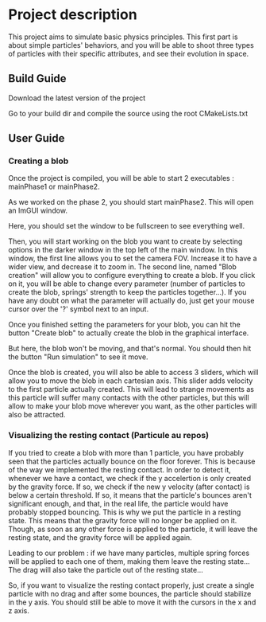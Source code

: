 # Project description

This project aims to simulate basic physics principles.
This first part is about simple particles' behaviors, and you will be able to shoot three types of particles
with their specific attributes, and see their evolution in space.


## Build Guide

Download the latest version of the project

Go to your build dir and compile the source using the root CMakeLists.txt

## User Guide

### Creating a blob

Once the project is compiled, you will be able to start 2 executables : mainPhase1 or mainPhase2.

As we worked on the phase 2, you should start mainPhase2. This will open an ImGUI window.

Here, you should set the window to be fullscreen to see everything well.

Then, you will start working on the blob you want to create by selecting options in the darker window in the top left of the main window.
In this window, the first line allows you to set the camera FOV. Increase it to have a wider view, and decrease it to zoom in.
The second line, named "Blob creation" will allow you to configure everything to create a blob.
If you click on it, you will be able to change every parameter (number of particles to create the blob, springs' strength to keep the particles together...).
If you have any doubt on what the parameter will actually do, just get your mouse cursor over the '?' symbol next to an input.

Once you finished setting the parameters for your blob, you can hit the button "Create blob" to actually create the blob in the graphical interface.

But here, the blob won't be moving, and that's normal. You should then hit the button "Run simulation" to see it move.

Once the blob is created, you will also be able to access 3 sliders, which will allow you to move the blob in each cartesian axis.
This slider adds velocity to the first particle actually created. This will lead to strange movements as this particle will suffer many contacts with the
other particles, but this will allow to make your blob move wherever you want, as the other particles will also be attracted.

### Visualizing the resting contact (Particule au repos)

If you tried to create a blob with more than 1 particle, you have probably seen that the particles actually bounce on the floor forever. This is because
of the way we implemented the resting contact. In order to detect it, whenever we have a contact, we check if the y accelertion is only created by
the gravity force. If so, we check if the new y velocity (after contact) is below a certain threshold. If so, it means that the particle's bounces
aren't significant enough, and that, in the real life, the particle would have probably stopped bouncing. This is why we put the particle in a resting
state. This means that the gravity force will no longer be applied on it. Though, as soon as any other force is applied to the particle, it will leave
the resting state, and the gravity force will be applied again.

Leading to our problem : if we have many particles, multiple spring forces will be applied to each one of them, making them leave the resting state...
The drag will also take the particle out of the resting state...

So, if you want to visualize the resting contact properly, just create a single particle with no drag and after some bounces, the particle should stabilize
in the y axis. You should still be able to move it with the cursors in the x and z axis.
